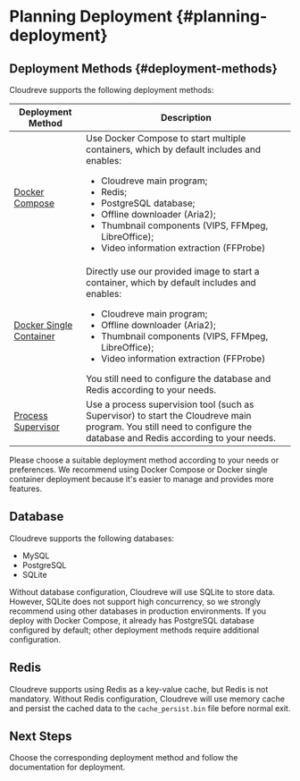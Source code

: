 # Planning Deployment {#planning-deployment}

## Deployment Methods {#deployment-methods}

Cloudreve supports the following deployment methods:

| Deployment Method                      | Description                                                                                                                                                                                                                                                                                                                                                                    |
| -------------------------------------- | ------------------------------------------------------------------------------------------------------------------------------------------------------------------------------------------------------------------------------------------------------------------------------------------------------------------------------------------------------------------------------ |
| [Docker Compose](./docker-compose.md)  | Use Docker Compose to start multiple containers, which by default includes and enables: <ul><li>Cloudreve main program;</li><li>Redis;</li><li>PostgreSQL database;</li><li>Offline downloader (Aria2);</li><li>Thumbnail components (VIPS, FFMpeg, LibreOffice);</li><li>Video information extraction (FFProbe)</li></ul>                                                     |
| [Docker Single Container](./docker.md) | Directly use our provided image to start a container, which by default includes and enables: <ul><li>Cloudreve main program;</li><li>Offline downloader (Aria2);</li><li>Thumbnail components (VIPS, FFMpeg, LibreOffice);</li><li>Video information extraction (FFProbe)</li></ul> You still need to configure the database and Redis according to your needs. |
| [Process Supervisor](./supervisor.md)  | Use a process supervision tool (such as Supervisor) to start the Cloudreve main program. You still need to configure the database and Redis according to your needs.                                                                                                                                                                                                           |

Please choose a suitable deployment method according to your needs or preferences. We recommend using Docker Compose or Docker single container deployment because it's easier to manage and provides more features.

## Database

Cloudreve supports the following databases:

- MySQL
- PostgreSQL
- SQLite

Without database configuration, Cloudreve will use SQLite to store data. However, SQLite does not support high concurrency, so we strongly recommend using other databases in production environments. If you deploy with Docker Compose, it already has PostgreSQL database configured by default; other deployment methods require additional configuration.

## Redis

Cloudreve supports using Redis as a key-value cache, but Redis is not mandatory. Without Redis configuration, Cloudreve will use memory cache and persist the cached data to the `cache_persist.bin` file before normal exit.

## Next Steps

Choose the corresponding deployment method and follow the documentation for deployment.
